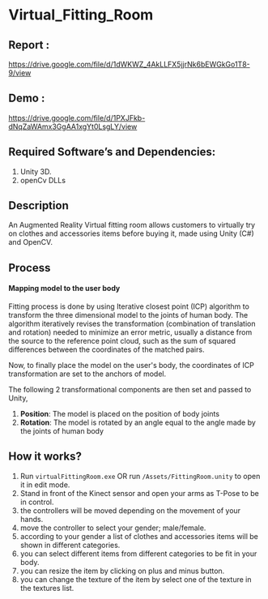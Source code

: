 # Virtual_Fitting_Room

## Report : 
https://drive.google.com/file/d/1dWKWZ_4AkLLFX5jjrNk6bEWGkGo1T8-9/view
## Demo : 
https://drive.google.com/file/d/1PXJFkb-dNqZaWAmx3GgAA1xgYt0LsgLY/view

## Required Software’s and Dependencies:

1. Unity 3D.
2. openCv DLLs
## Description
An Augmented Reality Virtual fitting room allows customers to virtually try on clothes and accessories items before buying it,
made using Unity (C#) and OpenCV.

## Process 

#### Mapping model to the user body

Fitting process is done by using Iterative closest point (ICP) algorithm to transform the three dimensional model to the joints of human body.
The algorithm iteratively revises the transformation (combination of translation and rotation) needed to minimize an error metric, usually a distance from the source to the reference point cloud, such as the sum of squared differences between the coordinates of the matched pairs.

Now, to finally place the model on the user's body, the coordinates of ICP transformation are set to the anchors of model.

The following 2 transformational components are then set and passed to Unity,
1. **Position**: The model is placed on the position of body joints
2. **Rotation**: The model is rotated by an angle equal to the angle made by the joints of human body

## How it works?

1. Run ```virtualFittingRoom.exe```  OR run ```/Assets/FittingRoom.unity``` to open it in edit mode.
1. Stand in front of the Kinect sensor and open your arms as T-Pose to be in control.
1. the controllers will be moved depending on the movement of your hands.
1. move the controller to select your gender; male/female.
1. according to your gender a list of clothes and accessories items will be shown in different categories.
1. you can select different items from different categories to be fit in your body.
1. you can resize the item by clicking on plus and minus button.
1. you can change the texture of the item by select one of the texture in the textures list.
